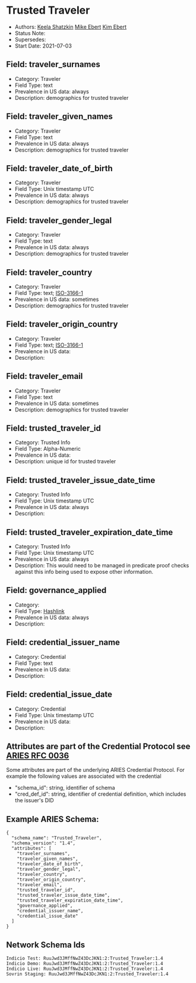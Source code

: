 # Trusted Traveler

- Authors: [Keela Shatzkin](keela@shatzkinsystems.com) [Mike Ebert](mike@indicio.tech) [Kim Ebert](kim@indicio.tech)
- Status Note: 
- Supersedes: 
- Start Date: 2021-07-03

## Field: traveler_surnames
- Category: Traveler
- Field Type: text
- Prevalence in US data: always
- Description: demographics for trusted traveler

## Field: traveler_given_names
- Category: Traveler
- Field Type: text
- Prevalence in US data: always
- Description: demographics for trusted traveler

## Field: traveler_date_of_birth
- Category: Traveler
- Field Type: Unix timestamp UTC
- Prevalence in US data: always
- Description: demographics for trusted traveler

## Field: traveler_gender_legal
- Category: Traveler
- Field Type: text
- Prevalence in US data: always
- Description: demographics for trusted traveler

## Field: traveler_country
- Category: Traveler
- Field Type: text; [ISO-3166-1](https://en.wikipedia.org/wiki/ISO_3166-1)
- Prevalence in US data: sometimes
- Description: demographics for trusted traveler

## Field: traveler_origin_country
- Category: Traveler
- Field Type: text; [ISO-3166-1](https://en.wikipedia.org/wiki/ISO_3166-1)
- Prevalence in US data: 
- Description: 

## Field: traveler_email
- Category: Traveler
- Field Type: text
- Prevalence in US data: sometimes
- Description: demographics for trusted traveler

## Field: trusted_traveler_id
- Category: Trusted Info
- Field Type: Alpha-Numeric
- Prevalence in US data: 
- Description: unique id for trusted traveler

## Field: trusted_traveler_issue_date_time
- Category: Trusted Info
- Field Type: Unix timestamp UTC
- Prevalence in US data: always
- Description: 

## Field: trusted_traveler_expiration_date_time
- Category: Trusted Info
- Field Type: Unix timestamp UTC
- Prevalence in US data: always
- Description: This would need to be managed in predicate proof checks against this info being used to expose other information.

## Field: governance_applied
- Category: 
- Field Type: [Hashlink](https://github.com/hyperledger/aries-rfcs/tree/main/features/0641-linking-binary-objects-to-credentials#hashlink)
- Prevalence in US data: always
- Description: 

## Field: credential_issuer_name
- Category: Credential
- Field Type: text
- Prevalence in US data: 
- Description:

## Field: credential_issue_date
- Category: Credential
- Field Type: Unix timestamp UTC
- Prevalence in US data: 
- Description:

## Attributes are part of the Credential Protocol see [ARIES RFC 0036](https://github.com/hyperledger/aries-rfcs/tree/main/features/0036-issue-credential)

Some attributes are part of the underlying ARIES Credential Protocol. For example the following values are associated with the credential

- "schema_id": string, identifier of schema
- "cred_def_id": string, identifier of credential definition, which includes the issuer's DID

## Example ARIES Schema:
```
{
  "schema_name": "Trusted_Traveler",
  "schema_version": "1.4",
  "attributes": [
    "traveler_surnames",
    "traveler_given_names",
    "traveler_date_of_birth",
    "traveler_gender_legal",
    "traveler_country",
    "traveler_origin_country",
    "traveler_email",
    "trusted_traveler_id",
    "trusted_traveler_issue_date_time",
    "trusted_traveler_expiration_date_time",
    "governance_applied",
    "credential_issuer_name",
    "credential_issue_date"
  ]
}
```

## Network Schema Ids

```
Indicio Test: RuuJwd3JMffNwZ43DcJKN1:2:Trusted_Traveler:1.4
Indicio Demo: RuuJwd3JMffNwZ43DcJKN1:2:Trusted_Traveler:1.4
Indicio Live: RuuJwd3JMffNwZ43DcJKN1:2:Trusted_Traveler:1.4
Sovrin Staging: RuuJwd3JMffNwZ43DcJKN1:2:Trusted_Traveler:1.4
```